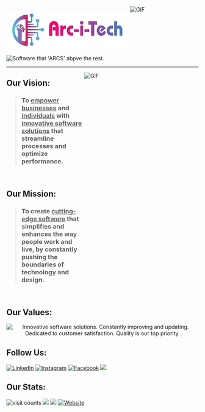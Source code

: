 <img align="right" left="250" height="150" width="180" alt="GIF" src="https://media.giphy.com/media/mAZf4H4Pi0wwlj3ZAw/giphy.gif">

![Arc-i-Tech Image](https://github.com/Arc-i-Tech/.github/blob/main/profile/Arc-i-Tech.jpeg)

<img src="https://readme-typing-svg.demolab.com?font=Nova+Script&pause=1000&color=AB3196&width=435&lines=Software+that+%22ARCS%22+above+the+rest." alt="Software that 'ARCS' abpve the rest." height="40px">

---

<img align="right" top="500" height="550" width="300" alt="GIF" src="https://media.giphy.com/media/QTmfvHGklosY1ha87W/giphy.gif">

## Our Vision:
> ### To <b><u>empower businesses</u></b> and <b><u>individuals</u></b> with <b><u>innovative software solutions</u></b> that streamline processes and optimize performance.

</br>

## Our Mission:
> ### To create <b><u>cutting-edge software</u></b> that simplifies and enhances the way people work and live, by constantly pushing the boundaries of technology and design.

</br>


## Our Values:
<p align="center">
    <img class="theme-border px-5" src="https://readme-typing-svg.demolab.com?font=Pacifico&size=25&duration=2000&pause=2000&vCenter=true&multiline=true&width=435&height=150&lines=%3E+Innovative+software+solutions.;%3E+Constantly+improving+and+updating.;%3E+Dedicated+to+customer+satisfaction.;%3E+Quality+is+our+top+priority." alt="Innovative software solutions. Constantly improving and updating. Dedicated to customer satisfaction. Quality is our top priority.">
</p>


## Follow Us:
<p>
<a href="https://www.linkedin.com/company/arc-i-tech/" target="_blank"><img src="https://media.giphy.com/media/jPK3EsIGS9f8YAp2Fa/giphy.gif" height="50px" alt="LinkedIn"></a>
<a href="https://www.instagram.com/arc.i.tech/" target="_blank"><img src="https://media.giphy.com/media/dagnmwFsNlltKvFNwP/giphy.gif" height="50px" alt="Instagram"></a>
<a href="https://www.facebook.com/Arc.i.Tech.Soft" target="_blank"><img src="https://media.giphy.com/media/xpUtJjsEFZk7EcwPLs/giphy.gif" height="40px" alt="Facebook"></a>
<a href="https://arc-i-tech.github.io/"><img src="https://media.giphy.com/media/AvFnix6HZGlQRGheyP/giphy.gif" height="50px"></a>
</p>


## Our Stats:
<p>
    <img src="https://komarev.com/ghpvc/?username=arc-i-tech&label=View%20Count&color=blue&style=plastic" alt="visit counts" height="25px"> <img src="https://img.shields.io/github/followers/arc-i-tech?style=social&lebel=Believers" height="25px"> <img src="https://img.shields.io/github/stars/arc-i-tech?style=social" height="25px"> <a href="https://arc-i-tech.github.io/"><img alt="Website" src="https://img.shields.io/website?down_color=Red&down_message=Taking%20a%20quick%20break%2C%20be%20back%20soon&style=plastic&up_color=Green&up_message=Up%2C%20up%20and%20away%21&url=https%3A%2F%2Farc-i-tech.github.io%2F" height="25px"></a>
</p>
